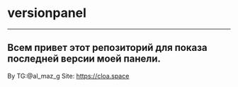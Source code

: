 # versionpanel
----
Всем привет этот репозиторий для показа последней версии моей панели.
-
By TG:@al_maz_g
Site: https://cloa.space
